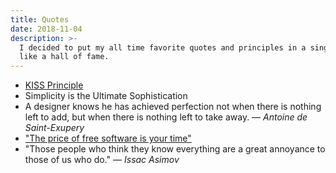 ```yaml
---
title: Quotes
date: 2018-11-04
description: >-
  I decided to put my all time favorite quotes and principles in a single place,
  like a hall of fame.
---
```


* [KISS Principle](https://en.wikipedia.org/wiki/KISS_principle)
* Simplicity is the Ultimate Sophistication
* A designer knows he has achieved perfection not when there is nothing left to add, but when there is nothing left to take away. _— Antoine de Saint-Exupery_
* ["The price of free software is your time"](https://medium.com/@sbarnea/well-said-f6821f502afe)
* "Those people who think they know everything are a great annoyance to those of us who do." _— Issac Asimov_
